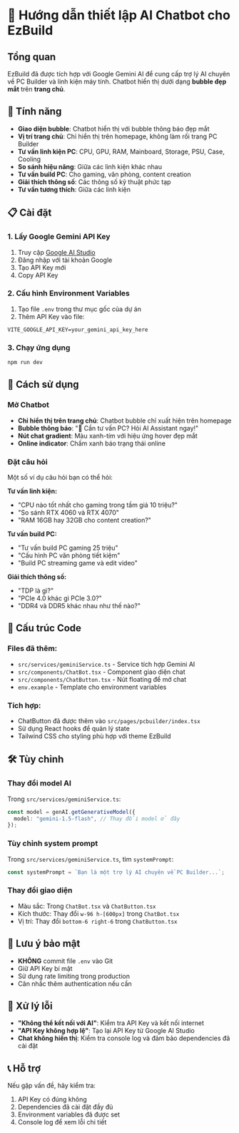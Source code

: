 # 🤖 Hướng dẫn thiết lập AI Chatbot cho EzBuild

## Tổng quan

EzBuild đã được tích hợp với Google Gemini AI để cung cấp trợ lý AI chuyên về PC Builder và linh kiện máy tính. Chatbot hiển thị dưới dạng **bubble đẹp mắt** trên **trang chủ**.

## 🚀 Tính năng

- **Giao diện bubble**: Chatbot hiển thị với bubble thông báo đẹp mắt
- **Vị trí trang chủ**: Chỉ hiển thị trên homepage, không làm rối trang PC Builder
- **Tư vấn linh kiện PC**: CPU, GPU, RAM, Mainboard, Storage, PSU, Case, Cooling
- **So sánh hiệu năng**: Giữa các linh kiện khác nhau
- **Tư vấn build PC**: Cho gaming, văn phòng, content creation
- **Giải thích thông số**: Các thông số kỹ thuật phức tạp
- **Tư vấn tương thích**: Giữa các linh kiện

## 📋 Cài đặt

### 1. Lấy Google Gemini API Key

1. Truy cập [Google AI Studio](https://aistudio.google.com/app/apikey)
2. Đăng nhập với tài khoản Google
3. Tạo API Key mới
4. Copy API Key

### 2. Cấu hình Environment Variables

1. Tạo file `.env` trong thư mục gốc của dự án
2. Thêm API Key vào file:

```env
VITE_GOOGLE_API_KEY=your_gemini_api_key_here
```

### 3. Chạy ứng dụng

```bash
npm run dev
```

## 🎯 Cách sử dụng

### Mở Chatbot

- **Chỉ hiển thị trên trang chủ**: Chatbot bubble chỉ xuất hiện trên homepage
- **Bubble thông báo**: "👋 Cần tư vấn PC? Hỏi AI Assistant ngay!"
- **Nút chat gradient**: Màu xanh-tím với hiệu ứng hover đẹp mắt
- **Online indicator**: Chấm xanh báo trạng thái online

### Đặt câu hỏi

Một số ví dụ câu hỏi bạn có thể hỏi:

**Tư vấn linh kiện:**

- "CPU nào tốt nhất cho gaming trong tầm giá 10 triệu?"
- "So sánh RTX 4060 và RTX 4070"
- "RAM 16GB hay 32GB cho content creation?"

**Tư vấn build PC:**

- "Tư vấn build PC gaming 25 triệu"
- "Cấu hình PC văn phòng tiết kiệm"
- "Build PC streaming game và edit video"

**Giải thích thông số:**

- "TDP là gì?"
- "PCIe 4.0 khác gì PCIe 3.0?"
- "DDR4 và DDR5 khác nhau như thế nào?"

## 🔧 Cấu trúc Code

### Files đã thêm:

- `src/services/geminiService.ts` - Service tích hợp Gemini AI
- `src/components/ChatBot.tsx` - Component giao diện chat
- `src/components/ChatButton.tsx` - Nút floating để mở chat
- `env.example` - Template cho environment variables

### Tích hợp:

- ChatButton đã được thêm vào `src/pages/pcbuilder/index.tsx`
- Sử dụng React hooks để quản lý state
- Tailwind CSS cho styling phù hợp với theme EzBuild

## 🛠️ Tùy chỉnh

### Thay đổi model AI

Trong `src/services/geminiService.ts`:

```typescript
const model = genAI.getGenerativeModel({
  model: "gemini-1.5-flash", // Thay đổi model ở đây
});
```

### Tùy chỉnh system prompt

Trong `src/services/geminiService.ts`, tìm `systemPrompt`:

```typescript
const systemPrompt = `Bạn là một trợ lý AI chuyên về PC Builder...`;
```

### Thay đổi giao diện

- Màu sắc: Trong `ChatBot.tsx` và `ChatButton.tsx`
- Kích thước: Thay đổi `w-96 h-[600px]` trong `ChatBot.tsx`
- Vị trí: Thay đổi `bottom-6 right-6` trong `ChatButton.tsx`

## 🚨 Lưu ý bảo mật

- **KHÔNG** commit file `.env` vào Git
- Giữ API Key bí mật
- Sử dụng rate limiting trong production
- Cân nhắc thêm authentication nếu cần

## 🐛 Xử lý lỗi

- **"Không thể kết nối với AI"**: Kiểm tra API Key và kết nối internet
- **"API Key không hợp lệ"**: Tạo lại API Key từ Google AI Studio
- **Chat không hiển thị**: Kiểm tra console log và đảm bảo dependencies đã cài đặt

## 📞 Hỗ trợ

Nếu gặp vấn đề, hãy kiểm tra:

1. API Key có đúng không
2. Dependencies đã cài đặt đầy đủ
3. Environment variables đã được set
4. Console log để xem lỗi chi tiết
